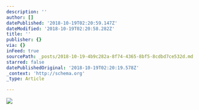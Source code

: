 ```yaml
---
description: ''
author: []
datePublished: '2018-10-19T02:20:59.147Z'
dateModified: '2018-10-19T02:20:58.282Z'
title: ''
publisher: {}
via: {}
inFeed: true
sourcePath: _posts/2018-10-19-4b9c282a-8f74-4365-8bf5-8cdbd7ce532d.md
starred: false
datePublishedOriginal: '2018-10-19T02:20:19.578Z'
_context: 'http://schema.org'
_type: Article

---
```

![](https://the-grid-user-content.s3-us-west-2.amazonaws.com/b7bb56b8-b4d6-400f-a0a1-76a1201d4f66.jpg)